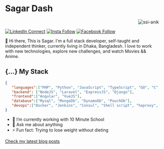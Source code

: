 # Sagar Dash
<p align="right">
  <img src="https://komarev.com/ghpvc/?username=sagar290&color=dc143c&label=Views&color=lightgrey&style=flat" alt="ssi-anik" />
</p>


[![LinkedIn Connect](https://img.shields.io/badge/%20-Connect-black?color=14171A&labelColor=212121&logo=linkedin&logoColor=ffffff)](https://www.linkedin.com/in/sagardash1/)
[![Insta Follow](https://img.shields.io/badge/%20-Follow-black?color=14171A&labelColor=d81b60&logo=instagram&logoColor=ffffff)](https://www.instagram.com/sagar.dash1/)
[![Facebook Follow](https://img.shields.io/badge/%20-Connect-black?color=14171A&labelColor=1976d2&logo=facebook&logoColor=ffffff)](https://www.facebook.com/sagar.dash1)

:wave: Hi there, This is Sagar. I'm a full stack developer, self-taught and independent thinker, currently living in Dhaka, Bangladesh. I love to work with new technologies, explore new challenges, and watch Movies && Anime.

## {...} My Stack

```json
{
   "languages":["PHP", "Python", "JavaScript", "TypeScript", "GO", "C", "Shell script", "SQL"],
   "backend": ["NodeJS", "Laravel", "ExpressJS", "Django"],
   "frontend":["Angular", "VueJS"],
   "database":["Mysql", "MongoDb", "DynamoDb", "PouchDb"],
   "devops":["Docker", "Jenkins", "Consul", "Shell script", "haproxy", "Nginx", "apache2"]
}
```

- 🔭 I’m currently working with 10 Minute School 
- 💬 Ask me about anything
- ⚡ Fun fact: Trying to lose weight without dieting 

[Check my latest blog posts](https://sagardash.me)


